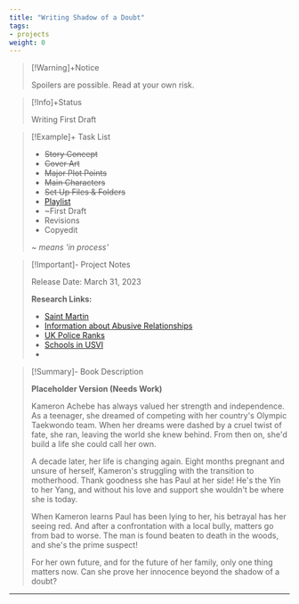 ```yaml
---
title: "Writing Shadow of a Doubt"
tags:
- projects
weight: 0
---
```


>[!Warning]+Notice
>
> Spoilers are possible. Read at your own risk.


> [!Info]+Status
>
 >Writing First Draft

>[!Example]+ Task List
>
> * ~~Story Concept~~
> * ~~Cover Art~~
> * ~~Major Plot Points~~
> * ~~Main Characters~~
> * ~~Set Up Files & Folders~~
> * [Playlist](/notes/cruise-cozies-playlist)
> * ~First Draft
> * Revisions
> * Copyedit
> 
>  
>  _~ means 'in process'_

>[!Important]- Project Notes
>
>
>  Release Date: March 31, 2023
>
> **Research Links:**
> * [Saint Martin](https://en.wikipedia.org/wiki/Saint_Martin_(island))
> * [Information about Abusive Relationships](https://www.thehotline.org/identify-abuse/)
> * [UK Police Ranks](https://en.wikipedia.org/wiki/Police_ranks_of_the_United_Kingdom)
> * [Schools in USVI](https://www.vimovingcenter.com/schools/)
> * 

>[!Summary]- Book Description
> 
> **Placeholder Version (Needs Work)**
> 
> Kameron Achebe has always valued her strength and independence. As a teenager, she dreamed of competing with her country's Olympic Taekwondo team. When her dreams were dashed by a cruel twist of fate, she ran, leaving the world she knew behind. From then on, she'd build a life she could call her own.  
  >
>A decade later, her life is changing again. Eight months pregnant and unsure of herself, Kameron's struggling with the transition to motherhood. Thank goodness she has Paul at her side! He's the Yin to her Yang, and without his love and support she wouldn't be where she is today.  
  >
>When Kameron learns Paul has been lying to her, his betrayal has her seeing red. And after a confrontation with a local bully, matters go from bad to worse. The man is found beaten to death in the woods, and she's the prime suspect!  
  >
>For her own future, and for the future of her family, only one thing matters now. Can she prove her innocence beyond the shadow of a doubt?
****